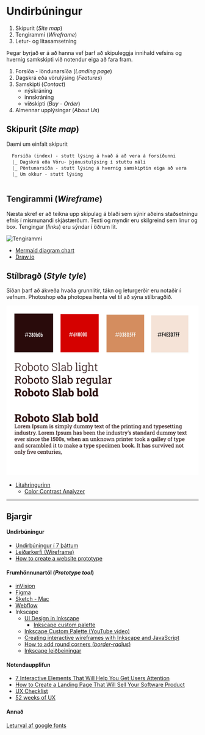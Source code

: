 # Undirbúningur

1. Skipurit (_Site map_)
1. Tengirammi (_Wireframe_)
1. Letur- og litasamsetning

Þegar byrjað er á að hanna vef þarf að skipuleggja innihald vefsins og hvernig samkskipti við notendur eiga að fara fram.

1. Forsíða - löndunarsíða (_Landing page_)
2. Dagskrá eða vörulýsing (_Features_)
4. Samskipti (_Contact_)
   * nýskráning 
   * innskráning 
   * viðskipti (_Buy - Order_)
5. Almennar upplýsingar (_About Us_)

## Skipurit (_Site map_)

Dæmi um einfalt skipurit

```
  Forsíða (index) - stutt lýsing á hvað á að vera á forsíðunni
  |_ Dagskrá eða Vöru- þjónustulýsing í stuttu máli
  |_ Pöntunarsíða - stutt lýsing á hvernig samskiptin eiga að vera
  |_ Um okkur - stutt lýsing 
  
```

## Tengirammi (_Wireframe_)

Næsta skref er að teikna upp skipulag á blaði sem sýnir aðeins staðsetningu efnis í mismunandi skjástærðum. Texti og myndir eru skilgreind sem línur og box. Tengingar (_links_) eru sýndar í öðrum lit.

![Tengirammi](wireframe/Wireframe.svg)

* [Mermaid diagram chart](https://mermaid.js.org/)
* [Draw.io](https://draw.io)


## Stílbragð (_Style tyle_)

Síðan þarf að ákveða hvaða grunnlitir, tákn og leturgerðir eru notaðir í vefnum. Photoshop eða photopea henta vel til að sýna stílbragðið.

![Stílbragð](style-tyle/stílbragð.jpg) 

* [Litahringurinn](https://color.adobe.com/create/color-wheel/)
  * [Color Contrast Analyzer](https://color.adobe.com/create/color-contrast-analyzer)

---

## Bjargir

#### Undirbúningur

* [Undirbúningur í 7 þáttum](https://webflow.com/blog/the-web-design-process-in-7-simple-steps)
* [Leiðarkerfi (Wireframe)](https://www.freecodecamp.org/news/what-is-a-wireframe-ux-design-tutorial-website/)
* [How to create a website prototype](https://ruttl.com/blog/how-to-create-a-website-prototype/)
<!--
#### Skipulag og frumhönnun

* [Gloomap skipurit](https://www.gloomaps.com/)
* [Flæðirit - Diagram](https://www.drawio.com/)
* [Frumgerð - _prototype_](prototype/README.md)
-->
#### Frumhönnunartól (_Prototype tool_)

* [inVision](https://www.invisionapp.com/product/prototype)
* [Figma](https://www.figma.com/)
* [Sketch - Mac](https://www.sketch.com/)
* [Webflow](https://webflow.com/)
* Inkscape
  * [UI Design in Inkscape](https://manjitkarve.com/posts/inkscape-design-1/)
    * [Inkscape custom palette](https://manjitkarve.com/posts/inkscape-custom-palette/)
  * [Inkscape Custom Palette (YouTube video)](https://www.youtube.com/watch?v=Y1E8YWOB_Yc)
  * [Creating interactive wireframes with Inkscape and JavaScript](https://eclipsesource.com/blogs/2012/07/03/wireframing-inkscape-javascript/)
  * [How to add round corners (_border-radius_)](https://thepixelproducer.com/how-to-add-curves-or-round-corners-in-inkscape/)
  * [Inkscape leiðbeiningar](https://thepixelproducer.com/category/inkscape/)
<!--
* [Frumhönnun vefs](https://www.freecodecamp.org/news/designing-a-website-ui-with-prototyping/)
* [Free Prototyping tools](https://theproductmanager.com/tools/best-free-prototyping-tools/)-->

#### Notendaupplifun

* [7 Interactive Elements That Will Help You Get Users Attention](https://bamboolab.eu/blog/development/7-interactive-elements-that-will-help-you-get-users-attention)
* [How to Create a Landing Page That Will Sell Your Software Product](https://bamboolab.eu/blog/development/how-to-create-a-landing-page-that-will-sell-your-software-product)
* [UX Checklist](https://uxchecklist.github.io/)
* [52 weeks of UX](http://52weeksofux.com/post/475093254/10-principles-of-ux)

#### Annað

[Leturval af google fonts](https://github.com/vefgrunnur/24V-verkefni/tree/main/Verkefni-5/Namsefni-5/google-fonts)
